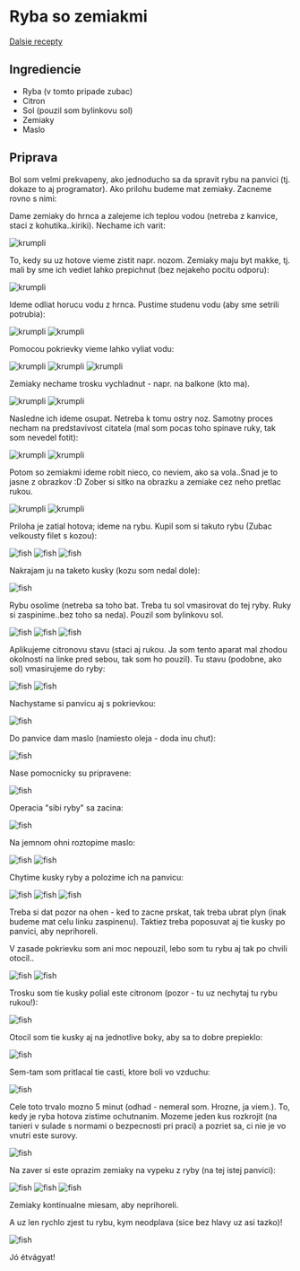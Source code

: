 # Ryba so zemiakmi

[Dalsie recepty](index.md)

## Ingrediencie

* Ryba (v tomto pripade zubac)
* Citron
* Sol (pouzil som bylinkovu sol)
* Zemiaky
* Maslo

## Priprava

Bol som velmi prekvapeny, ako jednoducho sa da spravit rybu na panvici (tj. dokaze to aj programator). Ako prilohu budeme mat zemiaky. Zacneme rovno s nimi:

Dame zemiaky do hrnca a zalejeme ich teplou vodou (netreba z kanvice, staci z kohutika..kiriki). Nechame ich varit:

![krumpli](fish/fish_45.jpg)

To, kedy su uz hotove vieme zistit napr. nozom. Zemiaky maju byt makke, tj. mali by sme ich vediet lahko prepichnut (bez nejakeho pocitu odporu):

![krumpli](fish/fish_46.jpg)

Ideme odliat horucu vodu z hrnca. Pustime studenu vodu (aby sme setrili potrubia):

![krumpli](fish/fish_47.jpg)
![krumpli](fish/fish_49.jpg)

Pomocou pokrievky vieme lahko vyliat vodu:

![krumpli](fish/fish_50.jpg)
![krumpli](fish/fish_51.jpg)
![krumpli](fish/fish_52.jpg)

Zemiaky nechame trosku vychladnut - napr. na balkone (kto ma).

![krumpli](fish/fish_53.jpg)
![krumpli](fish/fish_54.jpg)

Nasledne ich ideme osupat. Netreba k tomu ostry noz. Samotny proces necham na predstavivost citatela (mal som pocas toho spinave ruky, tak som nevedel fotit):

![krumpli](fish/fish_55.jpg)
![krumpli](fish/fish_56.jpg)

Potom so zemiakmi ideme robit nieco, co neviem, ako sa vola..Snad je to jasne z obrazkov :D Zober si sitko na obrazku a zemiake cez neho pretlac rukou.

![krumpli](fish/fish_57.jpg)
![krumpli](fish/fish_58.jpg)

Priloha je zatial hotova; ideme na rybu. Kupil som si takuto rybu (Zubac velkousty filet s kozou):

![fish](fish/fish_1.jpg)
![fish](fish/fish_2.jpg)
![fish](fish/fish_3.jpg)

Nakrajam ju na taketo kusky (kozu som nedal dole):

![fish](fish/fish_4.jpg)

Rybu osolime (netreba sa toho bat. Treba tu sol vmasirovat do tej ryby. Ruky si zaspinime..bez toho sa neda). Pouzil som bylinkovu sol.

![fish](fish/fish_5.jpg)
![fish](fish/fish_6.jpg)
![fish](fish/fish_7.jpg)

Aplikujeme citronovu stavu (staci aj rukou. Ja som tento aparat mal zhodou okolnosti na linke pred sebou, tak som ho pouzil). Tu stavu (podobne, ako sol) vmasirujeme do ryby:

![fish](fish/fish_8.jpg)
![fish](fish/fish_9.jpg)

Nachystame si panvicu aj s pokrievkou:

![fish](fish/fish_10.jpg)

Do panvice dam maslo (namiesto oleja - doda inu chut):

![fish](fish/fish_11.jpg)

Nase pomocnicky su pripravene:

![fish](fish/fish_12.jpg)

Operacia "sibi ryby" sa zacina:

![fish](fish/fish_13.jpg)

Na jemnom ohni roztopime maslo:

![fish](fish/fish_25.jpg)
![fish](fish/fish_14.jpg)

Chytime kusky ryby a polozime ich na panvicu:

![fish](fish/fish_15.jpg)
![fish](fish/fish_16.jpg)
![fish](fish/fish_17.jpg)

Treba si dat pozor na ohen - ked to zacne prskat, tak treba ubrat plyn (inak budeme mat celu linku zaspinenu). Taktiez treba poposuvat aj tie kusky po panvici, aby neprihoreli.

V zasade pokrievku som ani moc nepouzil, lebo som tu rybu aj tak po chvili otocil..

![fish](fish/fish_18.jpg)
![fish](fish/fish_19.jpg)

Trosku som tie kusky polial este citronom (pozor - tu uz nechytaj tu rybu rukou!):

![fish](fish/fish_20.jpg)

Otocil som tie kusky aj na jednotlive boky, aby sa to dobre prepieklo:

![fish](fish/fish_21.jpg)

Sem-tam som pritlacal tie casti, ktore boli vo vzduchu:

![fish](fish/fish_24.jpg)

Cele toto trvalo mozno 5 minut (odhad - nemeral som. Hrozne, ja viem.). To, kedy je ryba hotova zistime ochutnanim. Mozeme jeden kus rozkrojit (na tanieri v sulade s normami o bezpecnosti pri praci) a pozriet sa, ci nie je vo vnutri este surovy.

![fish](fish/fish_26.jpg)

Na zaver si este oprazim zemiaky na vypeku z ryby (na tej istej panvici):

![fish](fish/fish_27.jpg)
![fish](fish/fish_28.jpg)
![fish](fish/fish_29.jpg)

Zemiaky kontinualne miesam, aby neprihoreli.

A uz len rychlo zjest tu rybu, kym neodplava (sice bez hlavy uz asi tazko)!

![fish](fish/fish_30.jpg)

Jó étvágyat!
